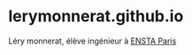 # lerymonnerat.github.io
Léry monnerat, élève ingénieur à [ENSTA Paris](https://www.ensta-paris.fr)
